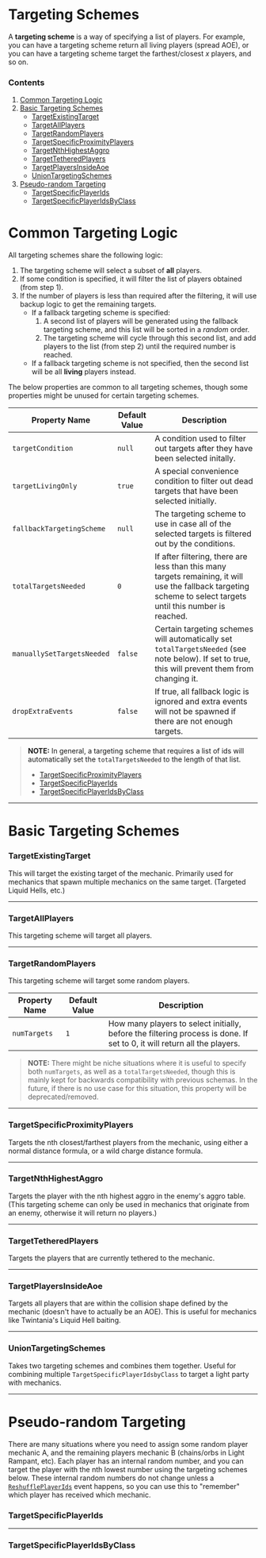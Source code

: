 # Targeting Schemes

A **targeting scheme** is a way of specifying a list of players. For example, you can have a targeting scheme return all living players (spread AOE), or you can have a targeting scheme target the farthest/closest *x* players, and so on.

### Contents

1. [Common Targeting Logic](#TargetingLogic)
2. [Basic Targeting Schemes](#BasicTargeting)
   - [TargetExistingTarget](#TargetExistingTarget)
   - [TargetAllPlayers](#TargetAllPlayers)
   - [TargetRandomPlayers](#TargetRandomPlayers)
   - [TargetSpecificProximityPlayers](#TargetSpecificProximityPlayers)
   - [TargetNthHighestAggro](#TargetNthHighestAggro)
   - [TargetTetheredPlayers](#TargetTetheredPlayers)
   - [TargetPlayersInsideAoe](#TargetPlayersInsideAoe)
   - [UnionTargetingSchemes](#UnionTargetingSchemes)
4. [Pseudo-random Targeting](#PseudoRandomTargeting)
   - [TargetSpecificPlayerIds](#TargetSpecificPlayerIds)
   - [TargetSpecificPlayerIdsByClass](#TargetSpecificPlayerIdsByClass)



# Common Targeting Logic <a name="TargetingLogic"/>

All targeting schemes share the following logic:
1. The targeting scheme will select a subset of **all** players.
2. If some condition is specified, it will filter the list of players obtained (from step 1).
3. If the number of players is less than required after the filtering, it will use backup logic to get the remaining targets.
   - If a fallback targeting scheme is specified:
     1. A second list of players will be generated using the fallback targeting scheme, and this list will be sorted in a *random* order.
     2. The targeting scheme will cycle through this second list, and add players to the list (from step 2) until the required number is reached.
   - If a fallback targeting scheme is not specified, then the second list will be all **living** players instead.

The below properties are common to all targeting schemes, though some properties might be unused for certain targeting schemes.

| Property Name | Default Value | Description |
| --- | --- | --- |
| `targetCondition` | `null` | A condition used to filter out targets after they have been selected initally. |
| `targetLivingOnly` | `true` | A special convenience condition to filter out dead targets that have been selected initially. |
| `fallbackTargetingScheme` | `null` | The targeting scheme to use in case all of the selected targets is filtered out by the conditions. |
| `totalTargetsNeeded` | `0` | If after filtering, there are less than this many targets remaining, it will use the fallback targeting scheme to select targets until this number is reached. |
| `manuallySetTargetsNeeded` | `false` | Certain targeting schemes will automatically set `totalTargetsNeeded` (see note below). If set to true, this will prevent them from changing it. |
| `dropExtraEvents` | `false` | If true, all fallback logic is ignored and extra events will not be spawned if there are not enough targets. |

> **NOTE:** In general, a targeting scheme that requires a list of ids will automatically set the `totalTargetsNeeded` to the length of that list.
> - [TargetSpecificProximityPlayers](#TargetSpecificProximityPlayers)
> - [TargetSpecificPlayerIds](#TargetSpecificPlayerIds)
> - [TargetSpecificPlayerIdsByClass](#TargetSpecificPlayerIdsByClass)

---

# Basic Targeting Schemes <a name="BasicTargeting"/>

### TargetExistingTarget <a name="TargetExistingTarget"/>

This will target the existing target of the mechanic. Primarily used for mechanics that spawn multiple mechanics on the same target. (Targeted Liquid Hells, etc.)

---

### TargetAllPlayers <a name="TargetAllPlayers"/>

This targeting scheme will target all players.

---

### TargetRandomPlayers <a name="TargetRandomPlayers"/>

This targeting scheme will target some random players.

| Property Name | Default Value | Description |
| --- | --- | --- |
| `numTargets` | `1` | How many players to select initially, before the filtering process is done. If set to 0, it will return all the players. |

> **NOTE:** There might be niche situations where it is useful to specify both `numTargets`, as well as a `totalTargetsNeeded`, though this is mainly kept for backwards compatibility with previous schemas. In the future, if there is no use case for this situation, this property will be deprecated/removed.

---

### TargetSpecificProximityPlayers <a name="TargetSpecificProximityPlayers"/>

Targets the nth closest/farthest players from the mechanic, using either a normal distance formula, or a wild charge distance formula.

---

### TargetNthHighestAggro <a name="TargetNthHighestAggro"/>

Targets the player with the nth highest aggro in the enemy's aggro table. (This targeting scheme can only be used in mechanics that originate from an enemy, otherwise it will return no players.)

---

### TargetTetheredPlayers <a name="TargetTetheredPlayers"/>

Targets the players that are currently tethered to the mechanic.

---

### TargetPlayersInsideAoe <a name="TargetPlayersInsideAoe"/>

Targets all players that are within the collision shape defined by the mechanic (doesn't have to actually be an AOE). This is useful for mechanics like Twintania's Liquid Hell baiting.

---

### UnionTargetingSchemes <a name="UnionTargetingSchemes"/>

Takes two targeting schemes and combines them together. Useful for combining multiple `TargetSpecificPlayerIdsbyClass` to target a light party with mechanics.

---

# Pseudo-random Targeting <a name="PseudoRandomTargeting"/>

There are many situations where you need to assign some random player mechanic A, and the remaining players mechanic B (chains/orbs in Light Rampant, etc). Each player has an internal random number, and you can target the player with the nth lowest number using the targeting schemes below. These internal random numbers do not change unless a [`ReshufflePlayerIds`](MechanicEvents.md#ReshufflePlayerIds) event happens, so you can use this to "remember" which player has received which mechanic.

### TargetSpecificPlayerIds <a name="TargetSpecificPlayerIds"/>

---

### TargetSpecificPlayerIdsByClass <a name="TargetSpecificPlayerIdsByClass"/>
